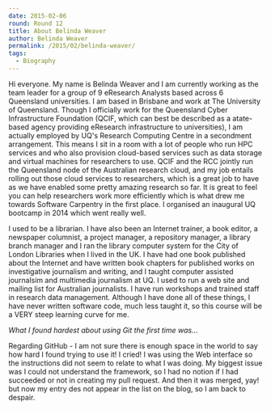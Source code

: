 ```yaml
---
date: 2015-02-06
round: Round 12
title: About Belinda Weaver
author: Belinda Weaver
permalink: /2015/02/belinda-weaver/
tags:
  - Biography
---
```

Hi everyone. My name is Belinda Weaver and I am currently working as
the team leader for a group of 9 eResearch Analysts based across 6
Queensland universities. I am based in Brisbane and work at The
University of Queensland. Though I officially work for the Queensland
Cyber Infrastructure Foundation (QCIF, which can best be described as
a atate-based agency providing eResearch infrastructure to
universities), I am actually employed by UQ's Research Computing
Centre in a secondment arrangement. This means I sit in a room with a
lot of people who run HPC services and who also provision cloud-based
services such as data storage and virtual machines for researchers to
use. QCIF and the RCC jointly run the Queensland node of the
Australian research cloud, and my job entails rolling out those cloud
services to researchers, which is a great job to have as we have
enabled some pretty amazing research so far. It is great to feel you
can help researchers work more efficiently which is what drew me
towards Software Carpentry in the first place. I organised an
inaugural UQ bootcamp in 2014 which went really well. 

I used to be a librarian. I have also been an Internet trainer, a book
editor, a newspaper columnist, a project manager, a repository
manager, a library branch manager and I ran the library computer
system for the City of London Libraries when I lived in the UK. I have
had one book published about the Internet and have written book
chapters for published works on investigative journalism and writing,
and I taught computer assisted journalsim and multimedia journalism at
UQ. I used to run a web site and mailing list for Australian
journalists. I have run workshops and trained staff in research data
management. Although I have done all of these things, I have never
written software code, much less taught it, so this course will be a
VERY steep learning curve for me.

*What I found hardest about using Git the first time was...*

Regarding GitHub - I am not sure there is enough space in the world to
say how hard I found trying to use it! I cried! I was using the Web
interface so the instructions did not seem to relate to what I was
doing. My biggest issue was I could not understand the framework, so I
had no notion if I had succeeded or not in creating my pull
request. And then it was merged, yay! but now my entry des not appear
in the list on the blog, so I am back to despair.
